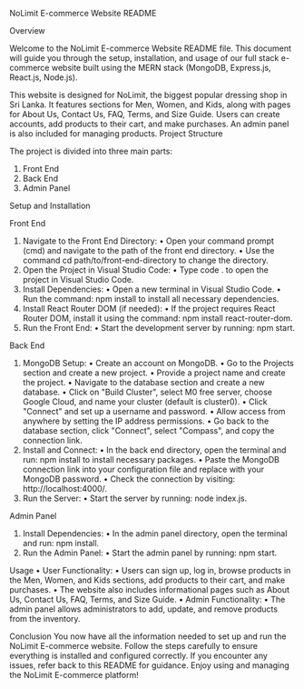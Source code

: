 NoLimit E-commerce Website README

Overview

Welcome to the NoLimit E-commerce Website README file.
This document will guide you through the setup, installation, and usage of our full stack e-commerce website built using the MERN stack (MongoDB, Express.js, React.js, Node.js).

This website is designed for NoLimit, the biggest popular dressing shop in Sri Lanka. It features sections for Men, Women, and Kids, along with pages for About Us, Contact Us, FAQ, Terms, and Size Guide.
Users can create accounts, add products to their cart, and make purchases. An admin panel is also included for managing products.
Project Structure

The project is divided into three main parts:
1.	Front End
2.	Back End
3.	Admin Panel

Setup and Installation

Front End
1.	Navigate to the Front End Directory:
•	Open your command prompt (cmd) and navigate to the path of the front end directory.
•	Use the command cd path/to/front-end-directory to change the directory.
2.	Open the Project in Visual Studio Code:
•	Type code . to open the project in Visual Studio Code.
3.	Install Dependencies:
•	Open a new terminal in Visual Studio Code.
•	Run the command: npm install to install all necessary dependencies.
4.	Install React Router DOM (if needed):
•	If the project requires React Router DOM, install it using the command: npm install react-router-dom.
5.	Run the Front End:
•	Start the development server by running: npm start.


Back End
1.	MongoDB Setup:
•	Create an account on MongoDB.
•	Go to the Projects section and create a new project.
•	Provide a project name and create the project.
•	Navigate to the database section and create a new database.
•	Click on "Build Cluster", select M0 free server, choose Google Cloud, and name your cluster (default is cluster0).
•	Click "Connect" and set up a username and password.
•	Allow access from anywhere by setting the IP address permissions.
•	Go back to the database section, click "Connect", select "Compass", and copy the connection link.
2.	Install and Connect:
•	In the back end directory, open the terminal and run: npm install to install necessary packages.
•	Paste the MongoDB connection link into your configuration file and replace <password> with your MongoDB password.
•	Check the connection by visiting: http://localhost:4000/.
3.	Run the Server:
•	Start the server by running: node index.js.


Admin Panel
1.	Install Dependencies:
•	In the admin panel directory, open the terminal and run: npm install.
2.	Run the Admin Panel:
•	Start the admin panel by running: npm start.


Usage
•	User Functionality:
•	Users can sign up, log in, browse products in the Men, Women, and Kids sections, add products to their cart, and make purchases.
•	The website also includes informational pages such as About Us, Contact Us, FAQ, Terms, and Size Guide.
•	Admin Functionality:
•	The admin panel allows administrators to add, update, and remove products from the inventory.


Conclusion
You now have all the information needed to set up and run the NoLimit E-commerce website. Follow the steps carefully to ensure everything is installed and configured correctly. If you encounter any issues, refer back to this README for guidance. Enjoy using and managing the NoLimit E-commerce platform!

